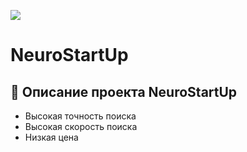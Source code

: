 ![](https://camo.githubusercontent.com/79ee96a8b8fa098c44d1ca302006f24d008408a1c22fc13260437214d705a23d/68747470733a2f2f6e65746f6c6f67792d636f64652e6769746875622e696f2f6769742d686f6d65776f726b732f696e74726f64756374696f6e2f6173736574732f6c6f676f2e706e67)

# NeuroStartUp

## :memo: Описание проекта NeuroStartUp 

-  Высокая точность поиска
-  Высокая скорость поиска
-  Низкая цена
